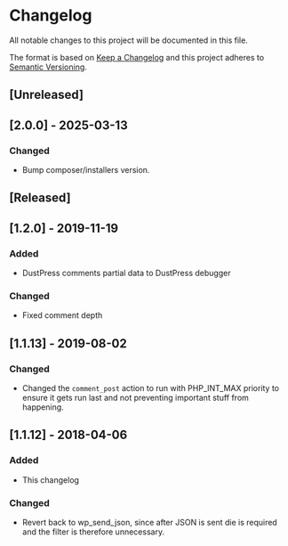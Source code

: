 # Changelog
All notable changes to this project will be documented in this file.

The format is based on [Keep a Changelog](http://keepachangelog.com/en/1.0.0/)
and this project adheres to [Semantic Versioning](http://semver.org/spec/v2.0.0.html).

## [Unreleased]

## [2.0.0] - 2025-03-13

### Changed
- Bump composer/installers version.

## [Released]

## [1.2.0] - 2019-11-19

### Added
- DustPress comments partial data to DustPress debugger

### Changed
- Fixed comment depth

## [1.1.13] - 2019-08-02

### Changed
- Changed the `comment_post` action to run with PHP_INT_MAX priority to ensure it gets run last and not preventing important stuff from happening.

## [1.1.12] - 2018-04-06

### Added
- This changelog

### Changed
- Revert back to wp_send_json, since after JSON is sent die is required and the filter is therefore unnecessary.